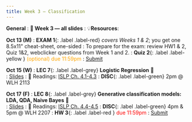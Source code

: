 ```yaml
---
title: Week 3 — Classification
---
```

**General**
: **🛝 Week 3 — all slides**
: 💡**Resources**:

**Oct 13 (M)**
: **EXAM 1**{: .label .label-red} *covers Weeks 1 & 2*; you get one 8.5x11" cheat-sheet, one-sided
: To prepare for the exam: review HW1 & 2, Quiz 1&2, webclicker questions from Week 1 and 2.
: **Quiz 2**{: .label .label-yellow } <font color="orange">(optional) due 11:59pm</font>
   : [Submit](https://canvas.ucsd.edu/courses/68350/quizzes/229752)

**Oct 15 (W)**
: **LEC 7**{: .label .label-grey} **Logistic Regression** 🎥  
    : [Slides](.)
: 📖 Readings: [ISLP Ch. 4.1-4.3](https://www.statlearning.com/)
: **DISC**{: .label .label-green} 2pm @ WLH 2113

**Oct 17 (F)**
: **LEC 8**{: .label .label-grey} **Generative classification models: LDA, QDA, Naive Bayes** 🎥  
    : [Slides](.)
: 📖 Readings: [ISLP Ch. 4.4-4.5](https://www.statlearning.com/)
: **DISC**{: .label .label-green} 4pm & 5pm @ WLH 2207
: **HW 3**{: .label .label-red } <font color="red">due 11:59pm</font>
    : [Submit](.)
